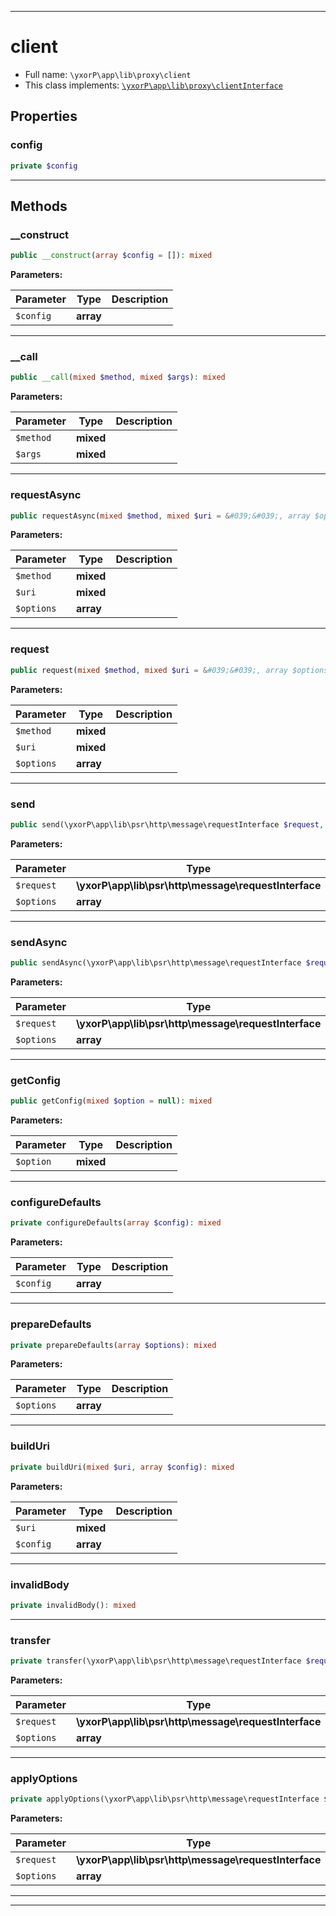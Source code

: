 ***

# client

* Full name: `\yxorP\app\lib\proxy\client`
* This class implements:
  [`\yxorP\app\lib\proxy\clientInterface`](./clientInterface.md)

## Properties

### config

```php
private $config
```

***

## Methods

### __construct

```php
public __construct(array $config = []): mixed
```

**Parameters:**

| Parameter | Type | Description |
|-----------|------|-------------|
| `$config` | **array** |  |

***

### __call

```php
public __call(mixed $method, mixed $args): mixed
```

**Parameters:**

| Parameter | Type | Description |
|-----------|------|-------------|
| `$method` | **mixed** |  |
| `$args` | **mixed** |  |

***

### requestAsync

```php
public requestAsync(mixed $method, mixed $uri = &#039;&#039;, array $options = []): mixed
```

**Parameters:**

| Parameter | Type | Description |
|-----------|------|-------------|
| `$method` | **mixed** |  |
| `$uri` | **mixed** |  |
| `$options` | **array** |  |

***

### request

```php
public request(mixed $method, mixed $uri = &#039;&#039;, array $options = []): mixed
```

**Parameters:**

| Parameter | Type | Description |
|-----------|------|-------------|
| `$method` | **mixed** |  |
| `$uri` | **mixed** |  |
| `$options` | **array** |  |

***

### send

```php
public send(\yxorP\app\lib\psr\http\message\requestInterface $request, array $options = []): mixed
```

**Parameters:**

| Parameter | Type | Description |
|-----------|------|-------------|
| `$request` | **\yxorP\app\lib\psr\http\message\requestInterface** |  |
| `$options` | **array** |  |

***

### sendAsync

```php
public sendAsync(\yxorP\app\lib\psr\http\message\requestInterface $request, array $options = []): mixed
```

**Parameters:**

| Parameter | Type | Description |
|-----------|------|-------------|
| `$request` | **\yxorP\app\lib\psr\http\message\requestInterface** |  |
| `$options` | **array** |  |

***

### getConfig

```php
public getConfig(mixed $option = null): mixed
```

**Parameters:**

| Parameter | Type | Description |
|-----------|------|-------------|
| `$option` | **mixed** |  |

***

### configureDefaults

```php
private configureDefaults(array $config): mixed
```

**Parameters:**

| Parameter | Type | Description |
|-----------|------|-------------|
| `$config` | **array** |  |

***

### prepareDefaults

```php
private prepareDefaults(array $options): mixed
```

**Parameters:**

| Parameter | Type | Description |
|-----------|------|-------------|
| `$options` | **array** |  |

***

### buildUri

```php
private buildUri(mixed $uri, array $config): mixed
```

**Parameters:**

| Parameter | Type | Description |
|-----------|------|-------------|
| `$uri` | **mixed** |  |
| `$config` | **array** |  |

***

### invalidBody

```php
private invalidBody(): mixed
```

***

### transfer

```php
private transfer(\yxorP\app\lib\psr\http\message\requestInterface $request, array $options): mixed
```

**Parameters:**

| Parameter | Type | Description |
|-----------|------|-------------|
| `$request` | **\yxorP\app\lib\psr\http\message\requestInterface** |  |
| `$options` | **array** |  |

***

### applyOptions

```php
private applyOptions(\yxorP\app\lib\psr\http\message\requestInterface $request, array& $options): mixed
```

**Parameters:**

| Parameter | Type | Description |
|-----------|------|-------------|
| `$request` | **\yxorP\app\lib\psr\http\message\requestInterface** |  |
| `$options` | **array** |  |

***


***

